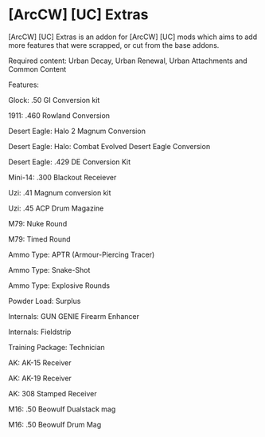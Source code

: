 # [ArcCW] [UC] Extras
[ArcCW] [UC] Extras is an addon for [ArcCW] [UC] mods which aims to add more features that were scrapped, or cut from the base addons.

Required content: Urban Decay, Urban Renewal, Urban Attachments and Common Content

Features:

Glock: .50 GI Conversion kit

1911: .460 Rowland Conversion 

Desert Eagle: Halo 2 Magnum Conversion

Desert Eagle: Halo: Combat Evolved Desert Eagle Conversion

Desert Eagle: .429 DE Conversion Kit

Mini-14: .300 Blackout Receiever

Uzi: .41 Magnum conversion kit

Uzi: .45 ACP Drum Magazine

M79: Nuke Round

M79: Timed Round

Ammo Type: APTR (Armour-Piercing Tracer)

Ammo Type: Snake-Shot

Ammo Type: Explosive Rounds

Powder Load: Surplus

Internals: GUN GENIE Firearm Enhancer

Internals: Fieldstrip

Training Package: Technician

AK: AK-15 Receiver

AK: AK-19 Receiver

AK: 308 Stamped Receiver

M16: .50 Beowulf Dualstack mag

M16: .50 Beowulf Drum Mag
